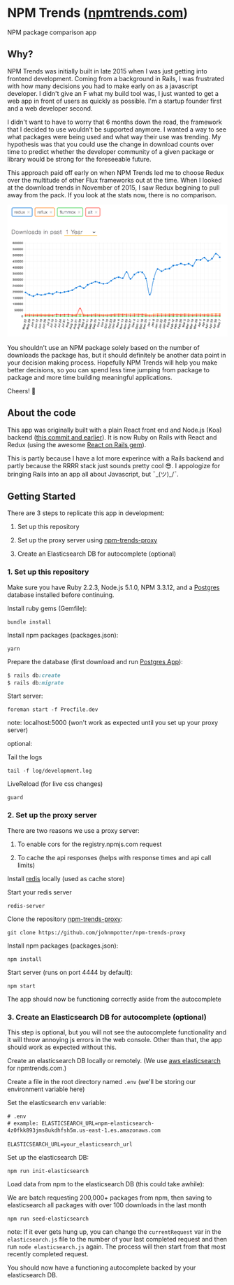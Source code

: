 # NPM Trends ([npmtrends.com](http://www.npmtrends.com))
NPM package comparison app

## Why?

NPM Trends was initially built in late 2015 when I was just getting into frontend development. Coming from a background in Rails, I was frustrated with how many decisions you had to make early on as a javascript developer. I didn't give an F what my build tool was, I just wanted to get a web app in front of users as quickly as possible. I'm a startup founder first and a web developer second. 

I didn't want to have to worry that 6 months down the road, the framework that I decided to use wouldn't be supported anymore. I wanted a way to see what packages were being used and what way their use was trending. My hypothesis was that you could use the change in download counts over time to predict whether the developer community of a given package or library would be strong for the foreseeable future.

This approach paid off early on when NPM Trends led me to choose Redux over the multitude of other Flux frameworks out at the time. When I looked at the download trends in November of 2015, I saw Redux begining to pull away from the pack. If you look at the stats now, there is no comparison.

![Redux Trend Graph](/app/assets/images/ReduxTrendGraph.png?raw=true)

You shouldn't use an NPM package solely based on the number of downloads the package has, but it should definitely be another data point in your decision making process. Hopefully NPM Trends will help you make better decisions, so you can spend less time jumping from package to package and more time building meaningful applications. 

Cheers! 🍻

## About the code

This app was originally built with a plain React front end and Node.js (Koa) backend ([this commit and earlier](https://github.com/johnmpotter/npm-trends/tree/25792646e9ce9949a9ba07da440e4e188a95e539)). It is now Ruby on Rails with React and Redux (using the awesome [React on Rails gem](https://github.com/shakacode/react_on_rails)). 

This is partly because I have a lot more experince with a Rails backend and partly because the RRRR stack just sounds pretty cool 😎. I appologize for bringing Rails into an app all about Javascript, but ¯\_(ツ)_/¯.


## Getting Started

There are 3 steps to replicate this app in development:

1. Set up this repository

2. Set up the proxy server using [npm-trends-proxy](https://github.com/johnmpotter/npm-trends-proxy)

3. Create an Elasticsearch DB for autocomplete (optional)

### 1. Set up this repository
Make sure you have Ruby 2.2.3, Node.js 5.1.0, NPM 3.3.12, and a [Postgres](https://postgresapp.com/) database installed before continuing.

Install ruby gems (Gemfile):
```
bundle install
```

Install npm packages (packages.json):
```
yarn
```

Prepare the database (first download and run [Postgres App](https://postgresapp.com/)):
```ruby
$ rails db:create
$ rails db:migrate
```

Start server:
```
foreman start -f Procfile.dev
```

note: localhost:5000 (won't work as expected until you set up your proxy server)

optional:

Tail the logs
```
tail -f log/development.log
```

LiveReload (for live css changes)
```
guard
```


### 2. Set up the proxy server
There are two reasons we use a proxy server: 

1. To enable cors for the registry.npmjs.com request

2. To cache the api responses (helps with response times and api call limits)

Install [redis](http://redis.io/) locally (used as cache store) 

Start your redis server
```
redis-server
```

Clone the repository [npm-trends-proxy](https://github.com/johnmpotter/npm-trends-proxy):
```
git clone https://github.com/johnmpotter/npm-trends-proxy
```

Install npm packages (packages.json):
```
npm install
```

Start server (runs on port 4444 by default):
``` 
npm start
```

The app should now be functioning correctly aside from the autocomplete


### 3. Create an Elasticsearch DB for autocomplete (optional)

This step is optional, but you will not see the autocomplete functionality and it will throw annoying js errors in the web console. Other than that, the app should work as expected without this.

Create an elasticsearch DB locally or remotely. (We use [aws elasticsearch](https://aws.amazon.com/elasticsearch-service/) for npmtrends.com.)

Create a file in the root directory named `.env` (we'll be storing our environment variable here)

Set the elasticsearch env variable:
```
# .env
# example: ELASTICSEARCH_URL=npm-elasticsearch-4z0fkk893jms8ukdhfsh5m.us-east-1.es.amazonaws.com

ELASTICSEARCH_URL=your_elasticsearch_url
```

Set up the elasticsearch DB:
```
npm run init-elasticsearch
```

Load data from npm to the elasticsearch DB (this could take awhile):

We are batch requesting 200,000+ packages from npm, then saving to elasticsearch all packages with over 100 downloads in the last month 
```
npm run seed-elasticsearch
```
note: If it ever gets hung up, you can change the `currentRequest` var in the `elasticsearch.js` file to the number of your last completed request and then run `node elasticsearch.js` again. The process will then start from that most recently completed request.

You should now have a functioning autocomplete backed by your elasticsearch DB. 

